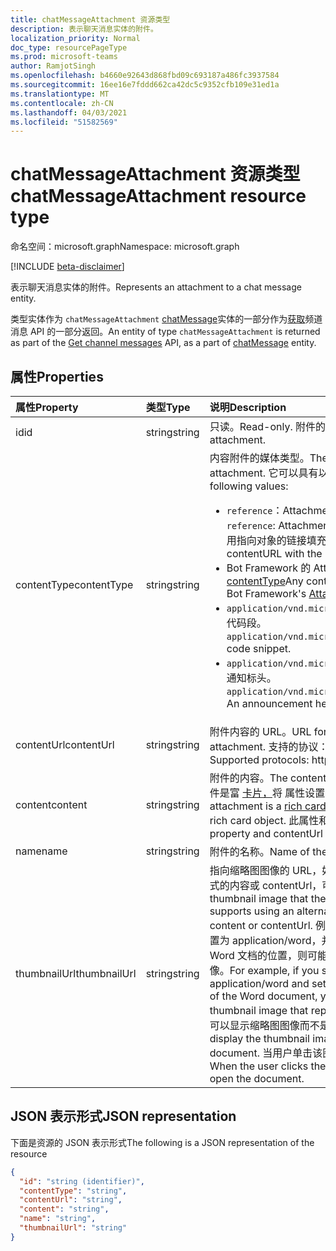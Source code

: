 ```yaml
---
title: chatMessageAttachment 资源类型
description: 表示聊天消息实体的附件。
localization_priority: Normal
doc_type: resourcePageType
ms.prod: microsoft-teams
author: RamjotSingh
ms.openlocfilehash: b4660e92643d868fbd09c693187a486fc3937584
ms.sourcegitcommit: 16ee16e7fddd662ca42dc5c9352cfb109e31ed1a
ms.translationtype: MT
ms.contentlocale: zh-CN
ms.lasthandoff: 04/03/2021
ms.locfileid: "51582569"
---
```

# <a name="chatmessageattachment-resource-type"></a><span data-ttu-id="314c6-103">chatMessageAttachment 资源类型</span><span class="sxs-lookup"><span data-stu-id="314c6-103">chatMessageAttachment resource type</span></span>

<span data-ttu-id="314c6-104">命名空间：microsoft.graph</span><span class="sxs-lookup"><span data-stu-id="314c6-104">Namespace: microsoft.graph</span></span>

[!INCLUDE [beta-disclaimer](../../includes/beta-disclaimer.md)]

<span data-ttu-id="314c6-105">表示聊天消息实体的附件。</span><span class="sxs-lookup"><span data-stu-id="314c6-105">Represents an attachment to a chat message entity.</span></span>

<span data-ttu-id="314c6-106">类型实体作为 `chatMessageAttachment` [chatMessage](chatmessage.md)实体的一部分作为[获取](../api/channel-list-messages.md)频道消息 API 的一部分返回。</span><span class="sxs-lookup"><span data-stu-id="314c6-106">An entity of type `chatMessageAttachment` is returned as part of the [Get channel messages](../api/channel-list-messages.md) API, as a part of [chatMessage](chatmessage.md) entity.</span></span>

## <a name="properties"></a><span data-ttu-id="314c6-107">属性</span><span class="sxs-lookup"><span data-stu-id="314c6-107">Properties</span></span>
| <span data-ttu-id="314c6-108">属性</span><span class="sxs-lookup"><span data-stu-id="314c6-108">Property</span></span>     | <span data-ttu-id="314c6-109">类型</span><span class="sxs-lookup"><span data-stu-id="314c6-109">Type</span></span>   |<span data-ttu-id="314c6-110">说明</span><span class="sxs-lookup"><span data-stu-id="314c6-110">Description</span></span>|
|:---------------|:--------|:----------|
|<span data-ttu-id="314c6-111">id</span><span class="sxs-lookup"><span data-stu-id="314c6-111">id</span></span>|<span data-ttu-id="314c6-112">string</span><span class="sxs-lookup"><span data-stu-id="314c6-112">string</span></span>| <span data-ttu-id="314c6-113">只读。</span><span class="sxs-lookup"><span data-stu-id="314c6-113">Read-only.</span></span> <span data-ttu-id="314c6-114">附件的唯一 ID。</span><span class="sxs-lookup"><span data-stu-id="314c6-114">Unique id of the attachment.</span></span>|
|<span data-ttu-id="314c6-115">contentType</span><span class="sxs-lookup"><span data-stu-id="314c6-115">contentType</span></span>| <span data-ttu-id="314c6-116">string</span><span class="sxs-lookup"><span data-stu-id="314c6-116">string</span></span> | <span data-ttu-id="314c6-117">内容附件的媒体类型。</span><span class="sxs-lookup"><span data-stu-id="314c6-117">The media type of the content attachment.</span></span> <span data-ttu-id="314c6-118">它可以具有以下值：</span><span class="sxs-lookup"><span data-stu-id="314c6-118">It can have the following values:</span></span> <br><ul><li><span data-ttu-id="314c6-119">`reference`：Attachment 是指向其他文件的链接。</span><span class="sxs-lookup"><span data-stu-id="314c6-119">`reference`: Attachment is a link to another file.</span></span> <span data-ttu-id="314c6-120">使用指向对象的链接填充 contentURL。</span><span class="sxs-lookup"><span data-stu-id="314c6-120">Populate the contentURL with the link to the object.</span></span></li><li><span data-ttu-id="314c6-121">Bot Framework 的 Attachment 对象支持的任何 [contentType](/azure/bot-service/rest-api/bot-framework-rest-connector-api-reference?#attachment-object)</span><span class="sxs-lookup"><span data-stu-id="314c6-121">Any contentTypes supported by the Bot Framework's [Attachment object](/azure/bot-service/rest-api/bot-framework-rest-connector-api-reference?#attachment-object)</span></span></li><li><span data-ttu-id="314c6-122">`application/vnd.microsoft.card.codesnippet`：代码段。</span><span class="sxs-lookup"><span data-stu-id="314c6-122">`application/vnd.microsoft.card.codesnippet`: A code snippet.</span></span> </li><li><span data-ttu-id="314c6-123">`application/vnd.microsoft.card.announcement`：通知标头。</span><span class="sxs-lookup"><span data-stu-id="314c6-123">`application/vnd.microsoft.card.announcement`: An announcement header.</span></span> </li>|
|<span data-ttu-id="314c6-124">contentUrl</span><span class="sxs-lookup"><span data-stu-id="314c6-124">contentUrl</span></span>|<span data-ttu-id="314c6-125">string</span><span class="sxs-lookup"><span data-stu-id="314c6-125">string</span></span>|<span data-ttu-id="314c6-126">附件内容的 URL。</span><span class="sxs-lookup"><span data-stu-id="314c6-126">URL for the content of the attachment.</span></span> <span data-ttu-id="314c6-127">支持的协议：http、https、文件和数据。</span><span class="sxs-lookup"><span data-stu-id="314c6-127">Supported protocols: http, https, file and data.</span></span>|
|<span data-ttu-id="314c6-128">content</span><span class="sxs-lookup"><span data-stu-id="314c6-128">content</span></span>|<span data-ttu-id="314c6-129">string</span><span class="sxs-lookup"><span data-stu-id="314c6-129">string</span></span>|<span data-ttu-id="314c6-130">附件的内容。</span><span class="sxs-lookup"><span data-stu-id="314c6-130">The content of the attachment.</span></span> <span data-ttu-id="314c6-131">如果附件是富 [卡片，](/microsoftteams/platform/task-modules-and-cards/cards/cards-reference)将 属性设置为富卡片对象。</span><span class="sxs-lookup"><span data-stu-id="314c6-131">If the attachment is a [rich card](/microsoftteams/platform/task-modules-and-cards/cards/cards-reference), set the property to the rich card object.</span></span> <span data-ttu-id="314c6-132">此属性和 contentUrl 相互排斥。</span><span class="sxs-lookup"><span data-stu-id="314c6-132">This property and contentUrl are mutually exclusive.</span></span>|
|<span data-ttu-id="314c6-133">name</span><span class="sxs-lookup"><span data-stu-id="314c6-133">name</span></span>|<span data-ttu-id="314c6-134">string</span><span class="sxs-lookup"><span data-stu-id="314c6-134">string</span></span>|<span data-ttu-id="314c6-135">附件的名称。</span><span class="sxs-lookup"><span data-stu-id="314c6-135">Name of the attachment.</span></span>|
|<span data-ttu-id="314c6-136">thumbnailUrl</span><span class="sxs-lookup"><span data-stu-id="314c6-136">thumbnailUrl</span></span>| <span data-ttu-id="314c6-137">string</span><span class="sxs-lookup"><span data-stu-id="314c6-137">string</span></span> |<span data-ttu-id="314c6-138">指向缩略图图像的 URL，如果频道支持使用其他较小格式的内容或 contentUrl，可以使用该图像。</span><span class="sxs-lookup"><span data-stu-id="314c6-138">URL to a thumbnail image that the channel can use if it supports using an alternative, smaller form of content or contentUrl.</span></span> <span data-ttu-id="314c6-139">例如，如果将 contentType 设置为 application/word，并且将 contentUrl 设置为 Word 文档的位置，则可能包含表示文档的缩略图图像。</span><span class="sxs-lookup"><span data-stu-id="314c6-139">For example, if you set contentType to application/word and set contentUrl to the location of the Word document, you might include a thumbnail image that represents the document.</span></span> <span data-ttu-id="314c6-140">通道可以显示缩略图图像而不是文档。</span><span class="sxs-lookup"><span data-stu-id="314c6-140">The channel could display the thumbnail image instead of the document.</span></span> <span data-ttu-id="314c6-141">当用户单击该图像时，通道将打开文档。</span><span class="sxs-lookup"><span data-stu-id="314c6-141">When the user clicks the image, the channel would open the document.</span></span>|

## <a name="json-representation"></a><span data-ttu-id="314c6-142">JSON 表示形式</span><span class="sxs-lookup"><span data-stu-id="314c6-142">JSON representation</span></span>
 <span data-ttu-id="314c6-143">下面是资源的 JSON 表示形式</span><span class="sxs-lookup"><span data-stu-id="314c6-143">The following is a JSON representation of the resource</span></span>

<!-- {
  "blockType": "resource",
  "optionalProperties": [
    "thumbnailUrl",
    "content",
    "contentUrl"
  ],
  "keyProperty": "id",
  "@odata.type": "microsoft.graph.chatMessageAttachment"
}-->

```json
{
  "id": "string (identifier)",
  "contentType": "string",
  "contentUrl": "string",
  "content": "string",
  "name": "string",
  "thumbnailUrl": "string"
}

```

<!-- uuid: 8fcb5dbc-d5aa-4681-8e31-b001d5168d79
2015-10-25 14:57:30 UTC -->
<!--
{
  "type": "#page.annotation",
  "description": "chat attachment resource",
  "keywords": "",
  "section": "documentation",
  "tocPath": "",
  "suppressions": []
}
-->


